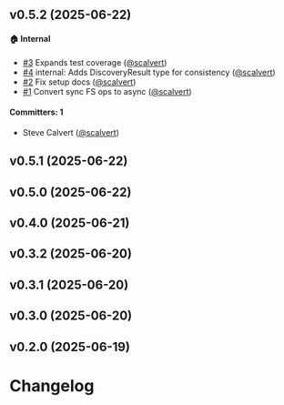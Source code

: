 
## v0.5.2 (2025-06-22)

#### :house: Internal
* [#3](https://github.com/scalvert/markdown-code/pull/3) Expands test coverage ([@scalvert](https://github.com/scalvert))
* [#4](https://github.com/scalvert/markdown-code/pull/4) internal: Adds DiscoveryResult type for consistency ([@scalvert](https://github.com/scalvert))
* [#2](https://github.com/scalvert/markdown-code/pull/2) Fix setup docs ([@scalvert](https://github.com/scalvert))
* [#1](https://github.com/scalvert/markdown-code/pull/1) Convert sync FS ops to async ([@scalvert](https://github.com/scalvert))

#### Committers: 1
- Steve Calvert ([@scalvert](https://github.com/scalvert))


## v0.5.1 (2025-06-22)

## v0.5.0 (2025-06-22)

## v0.4.0 (2025-06-21)

## v0.3.2 (2025-06-20)

## v0.3.1 (2025-06-20)

## v0.3.0 (2025-06-20)

## v0.2.0 (2025-06-19)

# Changelog
